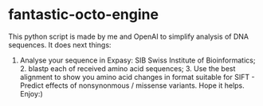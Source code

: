 # fantastic-octo-engine
This python script is made by me and OpenAI to simplify analysis of DNA sequences.
It does next things:
1. Analyse your sequence in Expasy: SIB Swiss Institute of Bioinformatics; 2. blastp each of received amino acid sequences; 3. Use the best alignment to show you amino acid changes in format suitable for SIFT - Predict effects of nonsynonmous / missense variants.
Hope it helps. Enjoy:)
